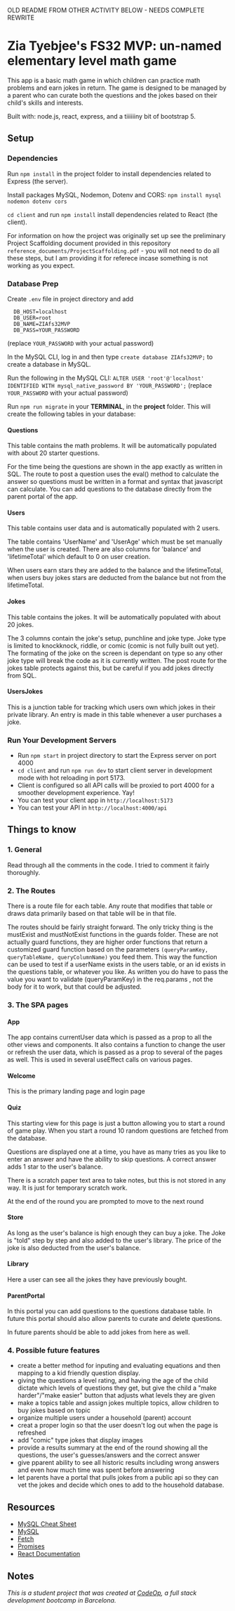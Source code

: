 
OLD README FROM OTHER ACTIVITY BELOW - NEEDS COMPLETE REWRITE


# Zia Tyebjee's FS32 MVP:  un-named elementary level math game

This app is a basic math game in which children can practice math problems and earn jokes in return. The game is designed to be managed by a parent who can curate both the questions and the jokes based on their child's skills and interests.

Built with: node.js, react, express, and a tiiiiiiny bit of bootstrap 5.


## Setup

### Dependencies


Run `npm install` in the project folder to install dependencies related to Express (the server).

Install packages MySQL, Nodemon, Dotenv and CORS: `npm install mysql nodemon dotenv cors`

`cd client` and run `npm install` install dependencies related to React (the client).

For information on how the project was originally set up see the preliminary Project Scaffolding document provided in this repository `reference_documents/ProjectScaffolding.pdf` - you will not need to do all these steps, but I am providing it for referece incase something is not working as you expect.

### Database Prep

Create `.env` file in project directory and add

```
  DB_HOST=localhost
  DB_USER=root
  DB_NAME=ZIAfs32MVP
  DB_PASS=YOUR_PASSWORD
```

(replace `YOUR_PASSWORD` with your actual password)

In the MySQL CLI, log in and then type `create database ZIAfs32MVP;` to create a database in MySQL.

Run the following in the MySQL CLI: `ALTER USER 'root'@'localhost' IDENTIFIED WITH mysql_native_password BY 'YOUR_PASSWORD';` (replace `YOUR_PASSWORD` with your actual password)

Run `npm run migrate` in your **TERMINAL**, in the **project** folder. 
This will create the following tables in your database:

#### Questions

This table contains the math problems. It will be automatically populated with about 20 starter questions.

For the time being the questions are shown in the app exactly as written in SQL.  The route to post a question uses the eval() method to calculate the answer so questions must be written in a format and syntax that javascript can calculate.  You can add questions to the database directly from the parent portal of the app.

#### Users

This table contains user data and is automatically populated with 2 users.

The table contains 'UserName' and 'UserAge' which must be set manually when the user is created.  There are also columns for 'balance' and 'lifetimeTotal' which default to 0 on user creation.

When users earn stars they are added to the balance and the lifetimeTotal,  when users buy jokes stars are deducted from the balance but not from the lifetimeTotal.

#### Jokes

This table contains the jokes. It will be automatically populated with about 20 jokes.

The 3 columns contain the joke's setup, punchline and joke type.  Joke type is limited to knockknock, riddle, or comic (comic is not fully built out yet).  The formating of the joke on the screen is dependant on type so any other joke type will break the code as it is currently written.  The post route for the jokes table protects against this, but be careful if you add jokes directly from SQL.

#### UsersJokes

This is a junction table for tracking which users own which jokes in their private library.  An entry is made in this table whenever a user purchases a joke.



### Run Your Development Servers

- Run `npm start` in project directory to start the Express server on port 4000
- `cd client` and run `npm run dev` to start client server in development mode with hot reloading in port 5173.
- Client is configured so all API calls will be proxied to port 4000 for a smoother development experience. Yay!
- You can test your client app in `http://localhost:5173`
- You can test your API in `http://localhost:4000/api`


## Things to know

### 1. General

Read through all the comments in the code.  I tried to comment it fairly thoroughly.

### 2. The Routes

There is a route file for each table.  Any route that modifies that table or draws data primarily based on that table will be in that file.

The routes should be fairly straight forward.  The only tricky thing is the mustExist and mustNotExist functions in the guards folder.  These are not actually guard functions, they are higher order functions that return a customized guard function based on the parameters `(queryParamKey, queryTableName, queryColumnName)` you feed them.  This way the function can be used to test if a userName exists in the users table, or an id exists in the questions table, or whatever you like.  As written you do have to pass the value you want to validate (queryParamKey) in the req.params , not the body for it to work, but that could be adjusted.

### 3. The SPA pages

#### App

The app contains currentUser data which is passed as a prop to all the other views and components.  It also contains a function to change the user or refresh the user data, which is passed as a prop to several of the pages as well.  This is used in several useEffect calls on various pages.

#### Welcome

This is the primary landing page and login page

#### Quiz

This starting view for this page is just a button allowing you to start a round of game play.  When you start a round 10 random questions are fetched from the database.

Questions are displayed one at a time,  you have as many tries as you like to enter an answer and have the ability to skip questions.  A correct answer adds 1 star to the user's balance.

There is a scratch paper text area to take notes, but this is not stored in any way. It is just for temporary scratch work.

At the end of the round you are prompted to move to the next round

#### Store

As long as the user's balance is high enough they can buy a joke. The Joke is "told" step by step and also added to the user's library.  The price of the joke is also deducted from the user's balance.

#### Library

Here a user can see all the jokes they have previously bought.

#### ParentPortal

In this portal you can add questions to the questions database table.  In future this portal should also allow parents to curate and delete questions.

In future parents should be able to add jokes from here as well.

### 4. Possible future features

- create a better method for inputing and evaluating equations and then mapping to a kid friendly question display.
- giving the questions a level rating, and having the age of the child dictate which levels of questions they get, but give the child a "make harder"/"make easier" button that adjusts what levels they are given
- make a topics table and assign jokes multiple topics, allow children to buy jokes based on topic
- organize multiple users under a household (parent) account
- creat a proper login so that the user doesn't log out when the page is refreshed
- add "comic" type jokes that display images
- provide a results summary at the end of the round showing all the questions, the user's guesses/answers and the correct answer
- give pparent ability to see all historic results including wrong answers and even how much time was spent before answering
- let parents have a portal that pulls jokes from a public api so they can vet the jokes and decide which ones to add to the household database.

## Resources

- [MySQL Cheat Sheet](http://www.mysqltutorial.org/mysql-cheat-sheet.aspx)
- [MySQL](https://dev.mysql.com/doc/refman/8.0/en/database-use.html)
- [Fetch](https://developer.mozilla.org/en-US/docs/Web/API/Fetch_API/Using_Fetch)
- [Promises](https://developer.mozilla.org/en-US/docs/Web/JavaScript/Reference/Global_Objects/Promise)
- [React Documentation](https://react.dev/)

## Notes

_This is a student project that was created at [CodeOp](http://CodeOp.tech), a full stack development bootcamp in Barcelona._
